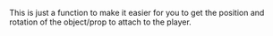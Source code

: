 This is just a function to make it easier for you to get the position and rotation of the object/prop to attach to the player.
